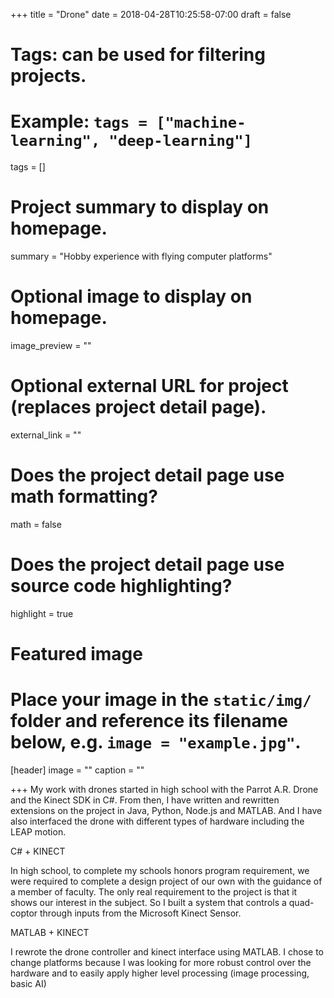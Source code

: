 +++
title = "Drone"
date = 2018-04-28T10:25:58-07:00
draft = false

# Tags: can be used for filtering projects.
# Example: `tags = ["machine-learning", "deep-learning"]`
tags = []

# Project summary to display on homepage.
summary = "Hobby experience with flying computer platforms"

# Optional image to display on homepage.
image_preview = ""

# Optional external URL for project (replaces project detail page).
external_link = ""

# Does the project detail page use math formatting?
math = false

# Does the project detail page use source code highlighting?
highlight = true

# Featured image
# Place your image in the `static/img/` folder and reference its filename below, e.g. `image = "example.jpg"`.
[header]
image = ""
caption = ""

+++
My work with drones started in high school with the Parrot A.R. Drone and the Kinect SDK in C#. From then, I have written and rewritten extensions on the project in Java, Python, Node.js and MATLAB. And I have also interfaced the drone with different types of hardware including the LEAP motion.

C# + KINECT

In high school, to complete my schools honors program requirement, we were required to complete a design project of our own with the guidance of a member of faculty. The only real requirement to the project is that it shows our interest in the subject. So I built a system that controls a quad-coptor through inputs from the Microsoft Kinect Sensor.

MATLAB + KINECT

I rewrote the drone controller and kinect interface using MATLAB. I chose to change platforms because I was looking for more robust control over the hardware and to easily apply higher level processing (image processing, basic AI)

<!-- <script src="//gist.github.com/hege0110/fcc61ae7d793c4eba30218560ab17aba.js"></script> -->
<!-- <script src="https://gist.github.com/hege0110/fcc61ae7d793c4eba30218560ab17aba.js"></script> -->
